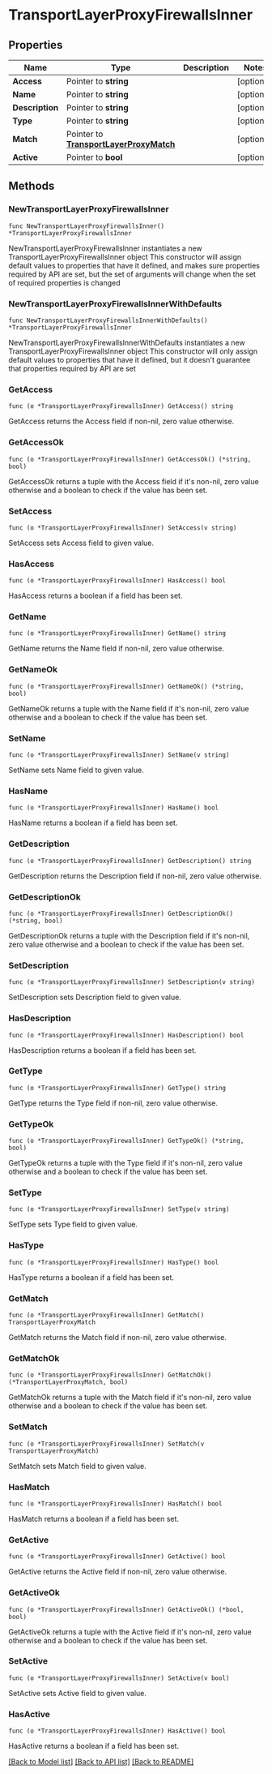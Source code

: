 # TransportLayerProxyFirewallsInner

## Properties

Name | Type | Description | Notes
------------ | ------------- | ------------- | -------------
**Access** | Pointer to **string** |  | [optional] 
**Name** | Pointer to **string** |  | [optional] 
**Description** | Pointer to **string** |  | [optional] 
**Type** | Pointer to **string** |  | [optional] 
**Match** | Pointer to [**TransportLayerProxyMatch**](TransportLayerProxyMatch.md) |  | [optional] 
**Active** | Pointer to **bool** |  | [optional] 

## Methods

### NewTransportLayerProxyFirewallsInner

`func NewTransportLayerProxyFirewallsInner() *TransportLayerProxyFirewallsInner`

NewTransportLayerProxyFirewallsInner instantiates a new TransportLayerProxyFirewallsInner object
This constructor will assign default values to properties that have it defined,
and makes sure properties required by API are set, but the set of arguments
will change when the set of required properties is changed

### NewTransportLayerProxyFirewallsInnerWithDefaults

`func NewTransportLayerProxyFirewallsInnerWithDefaults() *TransportLayerProxyFirewallsInner`

NewTransportLayerProxyFirewallsInnerWithDefaults instantiates a new TransportLayerProxyFirewallsInner object
This constructor will only assign default values to properties that have it defined,
but it doesn't guarantee that properties required by API are set

### GetAccess

`func (o *TransportLayerProxyFirewallsInner) GetAccess() string`

GetAccess returns the Access field if non-nil, zero value otherwise.

### GetAccessOk

`func (o *TransportLayerProxyFirewallsInner) GetAccessOk() (*string, bool)`

GetAccessOk returns a tuple with the Access field if it's non-nil, zero value otherwise
and a boolean to check if the value has been set.

### SetAccess

`func (o *TransportLayerProxyFirewallsInner) SetAccess(v string)`

SetAccess sets Access field to given value.

### HasAccess

`func (o *TransportLayerProxyFirewallsInner) HasAccess() bool`

HasAccess returns a boolean if a field has been set.

### GetName

`func (o *TransportLayerProxyFirewallsInner) GetName() string`

GetName returns the Name field if non-nil, zero value otherwise.

### GetNameOk

`func (o *TransportLayerProxyFirewallsInner) GetNameOk() (*string, bool)`

GetNameOk returns a tuple with the Name field if it's non-nil, zero value otherwise
and a boolean to check if the value has been set.

### SetName

`func (o *TransportLayerProxyFirewallsInner) SetName(v string)`

SetName sets Name field to given value.

### HasName

`func (o *TransportLayerProxyFirewallsInner) HasName() bool`

HasName returns a boolean if a field has been set.

### GetDescription

`func (o *TransportLayerProxyFirewallsInner) GetDescription() string`

GetDescription returns the Description field if non-nil, zero value otherwise.

### GetDescriptionOk

`func (o *TransportLayerProxyFirewallsInner) GetDescriptionOk() (*string, bool)`

GetDescriptionOk returns a tuple with the Description field if it's non-nil, zero value otherwise
and a boolean to check if the value has been set.

### SetDescription

`func (o *TransportLayerProxyFirewallsInner) SetDescription(v string)`

SetDescription sets Description field to given value.

### HasDescription

`func (o *TransportLayerProxyFirewallsInner) HasDescription() bool`

HasDescription returns a boolean if a field has been set.

### GetType

`func (o *TransportLayerProxyFirewallsInner) GetType() string`

GetType returns the Type field if non-nil, zero value otherwise.

### GetTypeOk

`func (o *TransportLayerProxyFirewallsInner) GetTypeOk() (*string, bool)`

GetTypeOk returns a tuple with the Type field if it's non-nil, zero value otherwise
and a boolean to check if the value has been set.

### SetType

`func (o *TransportLayerProxyFirewallsInner) SetType(v string)`

SetType sets Type field to given value.

### HasType

`func (o *TransportLayerProxyFirewallsInner) HasType() bool`

HasType returns a boolean if a field has been set.

### GetMatch

`func (o *TransportLayerProxyFirewallsInner) GetMatch() TransportLayerProxyMatch`

GetMatch returns the Match field if non-nil, zero value otherwise.

### GetMatchOk

`func (o *TransportLayerProxyFirewallsInner) GetMatchOk() (*TransportLayerProxyMatch, bool)`

GetMatchOk returns a tuple with the Match field if it's non-nil, zero value otherwise
and a boolean to check if the value has been set.

### SetMatch

`func (o *TransportLayerProxyFirewallsInner) SetMatch(v TransportLayerProxyMatch)`

SetMatch sets Match field to given value.

### HasMatch

`func (o *TransportLayerProxyFirewallsInner) HasMatch() bool`

HasMatch returns a boolean if a field has been set.

### GetActive

`func (o *TransportLayerProxyFirewallsInner) GetActive() bool`

GetActive returns the Active field if non-nil, zero value otherwise.

### GetActiveOk

`func (o *TransportLayerProxyFirewallsInner) GetActiveOk() (*bool, bool)`

GetActiveOk returns a tuple with the Active field if it's non-nil, zero value otherwise
and a boolean to check if the value has been set.

### SetActive

`func (o *TransportLayerProxyFirewallsInner) SetActive(v bool)`

SetActive sets Active field to given value.

### HasActive

`func (o *TransportLayerProxyFirewallsInner) HasActive() bool`

HasActive returns a boolean if a field has been set.


[[Back to Model list]](HOW-TO.md#documentation-for-models) [[Back to API list]](HOW-TO.md#documentation-for-api-endpoints) [[Back to README]](HOW-TO.md)


